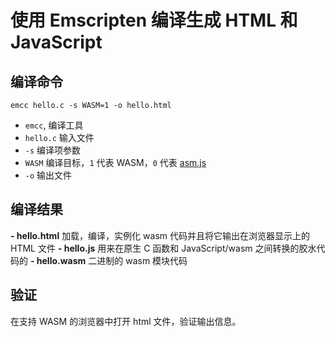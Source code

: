 # 使用 Emscripten 编译生成 HTML 和 JavaScript

## 编译命令
`emcc hello.c -s WASM=1 -o hello.html`

- `emcc`, 编译工具
- `hello.c` 输入文件
- `-s` 编译项参数
- `WASM` 编译目标，`1` 代表 WASM，`0` 代表 [asm.js](http://asmjs.org/)
- `-o` 输出文件

## 编译结果
**- hello.html**
加载，编译，实例化 wasm 代码并且将它输出在浏览器显示上的 HTML 文件
**- hello.js**
用来在原生 C 函数和 JavaScript/wasm 之间转换的胶水代码的 
**- hello.wasm**
二进制的 wasm 模块代码

## 验证
在支持 WASM 的浏览器中打开 html 文件，验证输出信息。